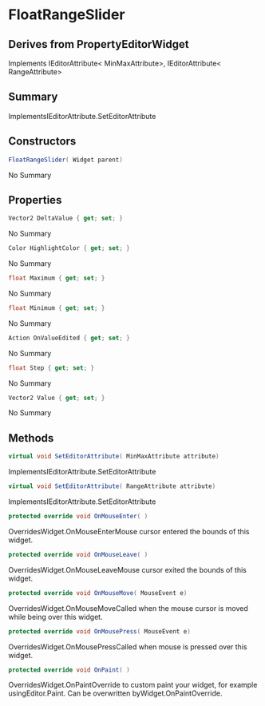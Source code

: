 # FloatRangeSlider

## Derives from PropertyEditorWidget
Implements IEditorAttribute< MinMaxAttribute>, IEditorAttribute< RangeAttribute>

## Summary

ImplementsIEditorAttribute<T>.SetEditorAttribute
## Constructors

```c#
FloatRangeSlider( Widget parent) 
```
No Summary
## Properties

```c#
Vector2 DeltaValue { get; set; } 
```
No Summary
```c#
Color HighlightColor { get; set; } 
```
No Summary
```c#
float Maximum { get; set; } 
```
No Summary
```c#
float Minimum { get; set; } 
```
No Summary
```c#
Action OnValueEdited { get; set; } 
```
No Summary
```c#
float Step { get; set; } 
```
No Summary
```c#
Vector2 Value { get; set; } 
```
No Summary
## Methods

```c#
virtual void SetEditorAttribute( MinMaxAttribute attribute) 
```
ImplementsIEditorAttribute<T>.SetEditorAttribute
```c#
virtual void SetEditorAttribute( RangeAttribute attribute) 
```
ImplementsIEditorAttribute<T>.SetEditorAttribute
```c#
protected override void OnMouseEnter( ) 
```
OverridesWidget.OnMouseEnterMouse cursor entered the bounds of this widget.
```c#
protected override void OnMouseLeave( ) 
```
OverridesWidget.OnMouseLeaveMouse cursor exited the bounds of this widget.
```c#
protected override void OnMouseMove( MouseEvent e) 
```
OverridesWidget.OnMouseMoveCalled when the mouse cursor is moved while being over this widget.
```c#
protected override void OnMousePress( MouseEvent e) 
```
OverridesWidget.OnMousePressCalled when mouse is pressed over this widget.
```c#
protected override void OnPaint( ) 
```
OverridesWidget.OnPaintOverride to custom paint your widget, for example usingEditor.Paint. Can be overwritten byWidget.OnPaintOverride.
